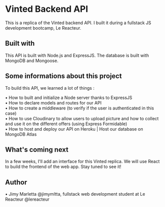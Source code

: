 # Vinted Backend API

This is a replica of the Vinted backend API. I built it during a fullstack JS development bootcamp, Le Reacteur.

## Built with

This API is built with Node.js and ExpressJS. The database is built with MongoDB and Mongoose.

## Some informations about this project

To build this API, we learned a lot of things :

• How to built and initialize a Node server thanks to ExpressJS  
• How to declare models and routes for our API  
• How to create a middleware (to verify if the user is authenticated in this case)  
• How to use Cloudinary to allow users to upload picture and how to collect and use it on the different offers (using Express Formidable)  
• How to host and deploy our API on Heroku | Host our database on MongoDB Atlas

## What's coming next

In a few weeks, I'll add an interface for this Vinted replica. We will use React to build the frontend of the web app.
Stay tuned to see it!

## Author

• Jimy Marletta @jimymltta, fullstack web development student at Le Reacteur @lereacteur
